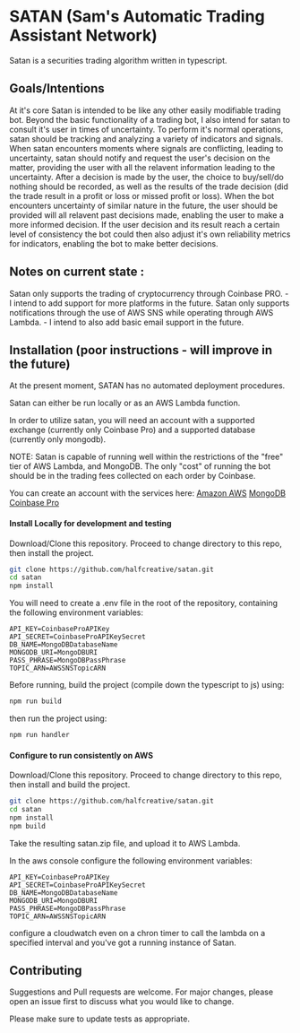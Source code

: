 # SATAN (Sam's Automatic Trading Assistant Network)

Satan is a securities trading algorithm written in typescript.

## Goals/Intentions

At it's core Satan is intended to be like any other easily modifiable trading bot.
Beyond the basic functionality of a trading bot, I also intend for satan to consult it's user in times of uncertainty. To perform it's normal operations, satan should be tracking and analyzing a variety of indicators and signals. When satan encounters moments where signals are conflicting, leading to uncertainty, satan should notify and request the user's decision on the matter, providing the user with all the relavent information leading to the uncertainty. After a decision is made by the user, the choice to buy/sell/do nothing should be recorded, as well as the results of the trade decision (did the trade result in a profit or loss or missed profit or loss). When the bot encounters uncertainty of similar nature in the future, the user should be provided will all relavent past decisions made, enabling the user to make a more informed decision. If the user decision and its result reach a certain level of consistency the bot could then also adjust it's own reliability metrics for indicators, enabling the bot to make better decisions.

## Notes on current state :

Satan only supports the trading of cryptocurrency through Coinbase PRO. - I intend to add support for more platforms in the future.
Satan only supports notifications through the use of AWS SNS while operating through AWS Lambda. - I intend to also add basic email support in the future.

## Installation (poor instructions - will improve in the future)
At the present moment, SATAN has no automated deployment procedures.

Satan can either be run locally or as an AWS Lambda function.

In order to utilize satan, you will need an account with a supported exchange (currently only Coinbase Pro) and a supported database (currently only mongodb).

NOTE: Satan is capable of running well within the restrictions of the "free" tier of AWS Lambda, and MongoDB. The only "cost" of running the bot should be in the trading fees collected on each order by Coinbase.

You can create an account with the services here:
[Amazon AWS](https://aws.amazon.com/)
[MongoDB](https://www.mongodb.com/)
[Coinbase Pro](https://pro.coinbase.com/)

#### Install Locally for development and testing

Download/Clone this repository.
Proceed to change directory to this repo, then install the project.

```bash
git clone https://github.com/halfcreative/satan.git
cd satan
npm install
```

You will need to create a .env file in the root of the repository, containing the following environment variables:

```
API_KEY=CoinbaseProAPIKey
API_SECRET=CoinbaseProAPIKeySecret
DB_NAME=MongoDBDatabaseName
MONGODB_URI=MongoDBURI
PASS_PHRASE=MongoDBPassPhrase
TOPIC_ARN=AWSSNSTopicARN
```

Before running, build the project (compile down the typescript to js) using:

```bash
npm run build
```

then run the project using:
```bash
npm run handler
```

#### Configure to run consistently on AWS

Download/Clone this repository.
Proceed to change directory to this repo, then install and build the project.

```bash
git clone https://github.com/halfcreative/satan.git
cd satan
npm install
npm build
```

Take the resulting satan.zip file, and upload it to AWS Lambda.

In the aws console configure the following environment variables:
```
API_KEY=CoinbaseProAPIKey
API_SECRET=CoinbaseProAPIKeySecret
DB_NAME=MongoDBDatabaseName
MONGODB_URI=MongoDBURI
PASS_PHRASE=MongoDBPassPhrase
TOPIC_ARN=AWSSNSTopicARN
```

configure a cloudwatch even on a chron timer to call the lambda on a specified interval and you've got a running instance of Satan.

## Contributing
Suggestions and Pull requests are welcome. For major changes, please open an issue first to discuss what you would like to change.

Please make sure to update tests as appropriate.
